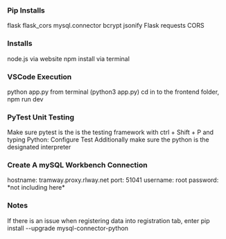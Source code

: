 <h3>Pip Installs</h3>
flask
flask_cors
mysql.connector
bcrypt
jsonify
Flask
requests
CORS

<h3>Installs</h3>
node.js via website
npm install via terminal

<h3>VSCode Execution</h3>
python app.py from terminal (python3 app.py)
cd in to the frontend folder, npm run dev

<h3>PyTest Unit Testing</h3>
Make sure pytest is the is the testing framework with ctrl + Shift + P and typing Python: Configure Test
Additionally make sure the python is the designated interpreter

<h3>Create A mySQL Workbench Connection</h3>
hostname: tramway.proxy.rlway.net
port: 51041
username: root
password: *not including here*

<h3>Notes</h3>
If there is an issue when registering data into registration tab, enter pip install --upgrade mysql-connector-python
